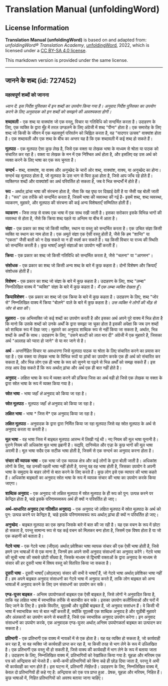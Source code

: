 # Translation Manual (unfoldingWord)

## License Information

**Translation Manual (unfoldingWord)** is based on and adapted from: _unfoldingWord® Translation Academy_, [unfoldingWord](https://unfoldingword.org/utw), 2022, which is licensed under a [CC BY-SA 4.0 license](https://creativecommons.org/licenses/by-sa/4.0/legalcode.en).

This markdown version is provided under the same license.



--------------------------------

## जानने के शब्द (id: 727452)

### महत्वपूर्ण शब्दों को जानना

*ध्यान दें: इस निर्देश पुस्तिका में इन शब्दों का उपयोग किया गया है। अनुवाद निर्देश पुस्तिका का उपयोग करने के लिए अनुवादक को इन शब्दों को समझने की आवश्यकता होगी।*

**शब्दावली** \- एक शब्द या वाक्यांश जो एक वस्तु, विचार या गतिविधि को सन्दर्भित करता है। उदाहरण के लिए, एक व्यक्ति के द्वारा मुँह में तरल उण्डलने के लिए अंग्रेजी में शब्द "पीना" होता है। एक समारोह के लिए शब्द जो किसी के जीवन में एक महत्वपूर्ण परिवर्तन को चिह्नित करता है, वह "यादगार उत्सव" वाक्यांश होता है। एक शब्दावली और एक शब्द के बीच का अन्तर यह है कि एक शब्दावली में कई शब्द हो सकते हैं।

**मूलपाठ** \- एक मूलपाठ ऐसा कुछ लेख है, जिसे एक वक्ता या लेखक भाषा के माध्यम से श्रोता या पाठक को संचारित कर रहा है। वक्ता या लेखक के मन में एक निश्चित अर्थ होता है, और इसलिए वह उस अर्थ को व्यक्त करने के लिए भाषा का एक रूप चुनता है।

**सन्दर्भ** \- शब्द, वाक्यांश, या वाक्य और अनुच्छेद के चारों ओर शब्द, वाक्यांश, वाक्य, या अनुच्छेद का होना। सन्दर्भ वह मूलपाठ होता है, जो मूलपाठ के उस भाग से घिरा हुआ होता है, जिसे आप जाँच रहे होते हैं। व्यक्तिगत शब्दों और वाक्यांशों का अर्थ परिवर्तित हो सकता है, जब वे भिन्न सन्दर्भों में होते हैं।

**रूप** \- अर्थात् ढ़ांचा भाषा की संरचना होता है, जैसा कि यह पृष्ठ पर दिखाई देती है या जैसी यह बोली जाती है। "रूप" उस तरीके को सन्दर्भित करता है, जिसमें भाषा की व्यवस्था की गई है\- इसमें शब्द, शब्द व्यवस्था, व्याकरण, मुहावरे, और मूलपाठ की संरचना की कई अन्य विशेषताएँ सम्मिलित होती हैं।

**व्याकरण** \- जिस तरह से वाक्य एक भाषा में एक साथ रखी जाती है। इसका सरोकार इसके विभिन्न भागों की व्यवस्था से होता है, जैसे कि क्रिया शब्द पहले या अन्तिम या बीच में आता है।

**संज्ञा** \- एक प्रकार का शब्द जो किसी व्यक्ति, स्थान या वस्तु को सन्दर्भित करता है। एक उचित संज्ञा किसी व्यक्ति या स्थान का नाम होता है। एक अमूर्त संज्ञा एक ऐसी वस्तु होती है, जैसे कि हम "शान्ति" या "एकता" जैसी बातों को न देख सकते या न ही स्पर्श कर सकते हैं। यह किसी विचार या राज्य की स्थिति को सन्दर्भित करती है। कुछ भाषाएँ अमूर्त संज्ञाओं का उपयोग नहीं करती हैं।

**क्रिया** \- एक प्रकार का शब्द जो किसी गतिविधि को सन्दर्भित करता है, जैसे "चलना" या "आगमन"।

**संशोधक** \- एक प्रकार का शब्द जो किसी अन्य शब्द के बारे में कुछ कहता है। दोनों विशेषण और क्रियाएँ संशोधक होती हैं।

**विशेषण** \- एक प्रकार का शब्द जो संज्ञा के बारे में कुछ कहता है। उदाहरण के लिए, शब्द "लम्बा" निम्नलिखित वाक्य में "व्यक्ति" संज्ञा के बारे में कुछ कहता है। *मैं एक लम्बा व्यक्ति देखता हूँ*।

**क्रियाविशेषण** \- एक प्रकार का शब्द जो एक क्रिया के बारे में कुछ कहता है। उदाहरण के लिए, शब्द "जोर से" निम्नलिखित वाक्य में क्रिया "बोलने" वाले के बारे में कुछ कहता है। *उस व्यक्ति ने लोगों की भीड़ से जोर से बात की*।

**मुहावरा** \- एक अभिव्यक्ति जो कई शब्दों का उपयोग करती है और इसका अर्थ अपने पूरे वाक्य में भिन्न होता है कि मानो कि उसके शब्दों को उनके अर्थों के द्वारा समझा जा चुका होता है इसकी अपेक्षा कि जब उन शब्दों को शाब्दिक रूप में देखा जाए। मुहावरे का अनुवाद शाब्दिक रूप से नहीं किया जा सकता है, अर्थात, भिन्न शब्दों के अर्थों के साथ। उदाहरण के लिए, "उसने बाल्टी को लात मार दी" अंग्रेजी में एक मुहावरे है, जिसका अर्थ "अल्लाह को प्यारा हो जाने" से या मर जाने से है।

**अर्थ** \- अन्तर्निहित विचार या अवधारणा जिसे मूलपाठ पाठक या श्रोता के लिए संचारित करने का प्रयास कर रहा है। एक वक्ता या लेखक भाषा के विभिन्न रूपों या ढ़ांचों का उपयोग करके एक ही अर्थ को संचारित कर सकता है, और भिन्न लोग एक ही भाषा के रूप को सुनने या पढ़ने से भिन्न अर्थों को समझ सकते हैं। इस तरह आप देख सकते हैं कि रूप अर्थात् ढ़ांचा और अर्थ एक ही बात नहीं होते है।

**अनुवाद** \- लक्षित भाषा के रूप में व्यक्त करने की प्रक्रिया जिस का अर्थ वही हो जिसे एक लेखक या वक्ता के द्वारा स्रोत भाषा के रूप में व्यक्त किया गया है।

**स्रोत भाषा** \- भाषा जहाँ *से* अनुवाद को किया जा रहा है।

**स्रोत मूलपाठ** \- मूलपाठ जहाँ *से* अनुवाद को किया जा रहा है।

**लक्षित भाषा** \- भाषा \* जिस में\* एक अनुवाद किया जा रहा है।

**लक्षित मूलपाठ** \- अनुवादक के द्वारा द्वारा निर्मित किया जा रहा मूलपाठ जिसे वह स्रोत मूलपाठ के अर्थ से अनुवाद करता या करती है।

**मूल भाषा** \- वह भाषा जिस में बाइबल मूलपाठ आरम्भ में लिखी गई थी। नए नियम की मूल भाषा यूनानी है। पुराने नियम की अधिकांश मूल भाषा इब्रानी है। यद्यपि, दानिय्येल और एज्रा के कुछ भागों की मूल भाषा अरामी है। मूल भाषा सदैव एक सटीक भाषा होती है, जिसमें से एक सन्दर्भ का अनुवाद करना होता है।

**संचार की व्यापक भाषा** \- एक भाषा जो एक व्यापक क्षेत्र और कई लोगों के द्वारा बोली जाती है। अधिकांश लोगों के लिए, यह उनकी पहली भाषा नहीं होती है, परन्तु वह वह भाषा होती है, जिसका उपयोग वे अपनी भाषा के समुदाय के बाहर लोगों से बात करने के लिए करते हैं। कुछ लोग इसे एक व्यापार की भाषा कहते हैं। अधिकांश बाइबलों का अनुवाद स्रोत भाषा के रूप में व्यापक संचार की भाषा का उपयोग करके किया जाएगा।

**शाब्दिक अनुवाद** \- एक अनुवाद जो लक्षित मूलपाठ में स्रोत मूलपाठ के ही रूप को पुन: उत्पन्न करने पर केन्द्रित होता है, चाहे इसके परिणामस्वरूप अर्थ ही क्यों न परिवर्तित हो जाए।

**अर्थ\-आधारित अनुवाद (या गतिशील अनुवाद)** \- एक अनुवाद जो लक्षित मूलपाठ में स्रोत मूलपाठ के अर्थ को पुन: उत्पन्न करने पर केन्द्रित है, चाहे इसके परिणामस्वरूप रूप अर्थात् ढ़ांचा ही क्यों न परिवर्तित हो जाए।

**अनुच्छेद** \- बाइबल मूलपाठ का एक खण्ड जिसके बारे में बात की जा रही है। यह एक वचन के रूप में छोटा हो सकता है, परन्तु सामान्य रूप से यह कई वचन को मिलकर बना होता है, जिसमें एक विषय होता है या जो एक कहानी को बताता है।

**गेटवे भाषा** \- एक गेटवे भाषा (जीएल) अर्थात् प्रवेशिका भाषा व्यापक संचार की एक ऐसी भाषा होती है, जिसे हमने उन भाषाओं में से एक माना है, जिनमें हम अपने सभी अनुवाद संसाधनों का अनुवाद करेंगे। गेटवे भाषा की सूची भाषा की सबसे छोटी सँख्या है, जिसके माध्यम से द्विभाषी वक्ताओं के द्वारा अनुवाद के माध्यम से संसार की हर दूसरी भाषा में विषय वस्तु को वितरित किया जा सकता है।

**दूसरी भाषा** \- दूसरी भाषाएँ (ओएलएस) संसार की सभी वे भाषाएँ हैं, जो गेटवे भाषा अर्थात् प्रवेशिका भाषा नहीं हैं। हम अपने बाइबल अनुवाद संसाधनों का गेटवे भाषा में अनुवाद करते हैं, ताकि लोग बाइबल को अन्य भाषाओं में अनुवाद करने के लिए उन संसाधनों का उपयोग कर सकें।

**एण्ड\-यूजर बाइबल** \- अन्तिम उपयोगकर्ता बाइबल एक ऐसी बाइबल है, जिसे लोगों ने अनुवादित किया है, ताकि यह लक्षित भाषा में स्वभाविक तरीके से बातचीत कर सके। इसका उपयोग कलीसियाओं और घरों में किए जाने के लिए है। इसके विपरीत, यूएलबी और यूडीबी बाइबल हैं, जो अनुवाद ससांधन हैं। वे किसी भी भाषा में स्वाभाविक रूप से बात नहीं करती हैं, क्योंकि यूएलबी एक शाब्दिक अनुवाद है और यूडीबी मुहावरे और अंलकारों का उपयोग करने से बचाती है, जिसे एक स्वभाविक अनुवाद उपयोग करेगा। इन अनुवाद संसाधनों का उपयोग करके, एक अनुवादक एण्ड\-यूजर अर्थात् अन्तिम उपयोगकर्ता बाइबल का उत्पादन कर सकता है।

**प्रतिभागी** \- एक प्रतिभागी एक वाक्य में नायकों में से एक होता है। यह वह व्यक्ति हो सकता है, जो कार्यवाही कर रहा है, या वह व्यक्ति जो कार्यवाही प्राप्त कर रहा है, या किसी तरह से भाग लेने के रूप में उल्लिखित है। एक प्रतिभागी एक वस्तु भी हो सकती है, जिसे वाक्य की कार्यवाही में भाग लेने के रूप में बताया जाता है। उदाहरण के लिए, निम्नलिखित वाक्य में, प्रतिभागियों को रेखांकित किया गया है: यूहन्ना और मरियम एक पत्र को अन्द्रियास को भेजते हैं। कभी\-कभी प्रतिभागियों को बिना कहे ही छोड़ दिया जाता है, परन्तु वे अभी भी कार्यवाही का भाग होते हैं। इस घटना में, प्रतिभागी *निहित* है। उदाहरण के लिए, निम्नलिखित वाक्य में, केवल दो प्रतिभागियों ही कहे गए है: अन्द्रियास को एक पत्र प्राप्त हुआ . प्रेषक, यूहन्ना और मरियम, निहित हैं। कुछ भाषाओं में, निहित प्रतिभागियों को अवश्य बताया जाना चाहिए।


